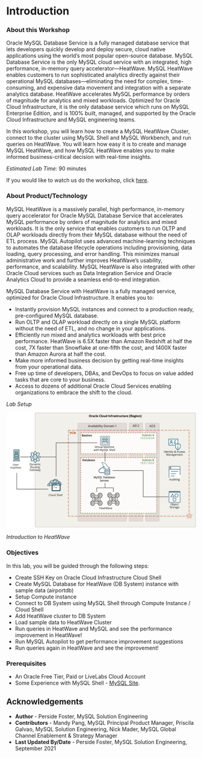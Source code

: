 # Introduction

### About this Workshop

Oracle MySQL Database Service is a fully managed database service that lets developers quickly develop and deploy secure, cloud native applications using the world’s most popular open-source database. MySQL Database Service is the only MySQL cloud service with an integrated, high performance, in-memory query accelerator—HeatWave. MySQL HeatWave enables customers to run sophisticated analytics directly against their operational MySQL databases—eliminating the need for complex, time-consuming, and expensive data movement and integration with a separate analytics database. HeatWave accelerates MySQL performance by orders of magnitude for analytics and mixed workloads. Optimized for Oracle Cloud Infrastructure, it is the only database service which runs on MySQL Enterprise Edition, and is 100% built, managed, and supported by the Oracle Cloud Infrastructure and MySQL engineering teams.

In this workshop, you will learn how to create a MySQL HeatWave Cluster, connect to the cluster using MySQL Shell and MySQL Workbench, and run queries on HeatWave. You will learn how easy it is to create and manage MySQL HeatWave, and how MySQL HeatWave enables you to make informed business-critical decision with real-time insights.


_Estimated Lab Time:_ 90 minutes

<if type="odbw">If you would like to watch us do the workshop, click [here](https://youtu.be/ppolVUzOBSQ).</if>

### About Product/Technology
MySQL HeatWave is a massively parallel, high performance, in-memory query accelerator for Oracle MySQL Database Service that accelerates MySQL performance by orders of magnitude for analytics and mixed workloads. It is the only service that enables customers to run OLTP and OLAP workloads directly from their MySQL database without the need of ETL process. MySQL Autopilot uses advanced machine-learning techniques to automates the database lifecycle operations including provisioning, data loading, query processing, and error handling. This minimizes manual administrative work and further improves HeatWave’s usability, performance, and scalability. MySQL HeatWave is also integrated with other Oracle Cloud services such as Data Integration Service and Oracle Analytics Cloud to provide a seamless end-to-end integration.

MySQL Database Service with HeatWave is a fully managed service, optimized for Oracle Cloud Infrastructure. It enables you to:

-	Instantly provision MySQL instances and connect to a production ready, pre-configured MySQL database.
-	Run OLTP and OLAP workload directly on a single MySQL platform without the need of ETL, and no change in your applications.
-	Efficiently run mixed and analytics workloads with best price performance. HeatWave is 6.5X faster than Amazon Redshift at half the cost, 7X faster than Snowflake at one-fifth the cost, and 1400X faster than Amazon Aurora at half the cost.
-	Make more informed business decision by getting real-time insights from your operational data.
-	Free up time of developers, DBAs, and DevOps to focus on value added tasks that are core to your business.
-	Access to dozens of additional Oracle Cloud Services enabling organizations to embrace the shift to the cloud.

*Lab Setup*

  ![INTRO](./images/heatwave-bastion-architecture-compute.png " ") 


*Introduction to HeatWave*

  [](youtube:6nsgwclsnaM)


### Objectives

In this lab, you will be guided through the following steps:

- Create SSH Key on Oracle Cloud Infrastructure Cloud Shell
- Create MySQL Database for HeatWave (DB System) instance with sample data (airportdb)
- Setup Compute instance
- Connect to DB System using MySQL Shell through Compute Instance / Cloud Shell
- Add HeatWave cluster to DB System
- Load sample data to HeatWave Cluster
- Run queries in HeatWave and MySQL and see the performance improvement in HeatWave!
- Run MySQL Autopilot to get performance improvement suggestions
- Run queries again in HeatWave and see the improvement!

### Prerequisites

* An Oracle Free Tier, Paid or LiveLabs Cloud Account
* Some Experience with MySQL Shell - [MySQL Site](https://dev.MySQL.com/doc/MySQL-shell/8.0/en/).

## Acknowledgements
* **Author** - Perside Foster, MySQL Solution Engineering 
* **Contributors** - Mandy Pang, MySQL Principal Product Manager,  Priscila Galvao, MySQL Solution Engineering, Nick Mader, MySQL Global Channel Enablement & Strategy Manager
* **Last Updated By/Date** - Perside Foster, MySQL Solution Engineering, September 2021